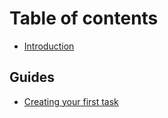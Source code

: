 # Table of contents

* [Introduction](README.md)

## Guides

* [Creating your first task](guides/creating-your-first-task.md)

